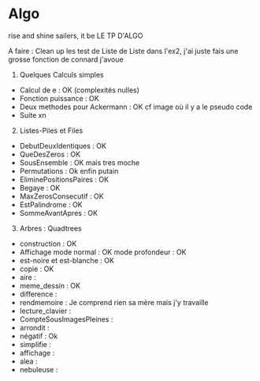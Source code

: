 # Algo
rise and shine sailers, it be LE TP D'ALGO

A faire : Clean up les test de Liste de Liste dans l'ex2, j'ai juste fais une grosse fonction de connard j'avoue

1. Quelques Calculs simples
  - Calcul de e : OK (complexités nulles)
  - Fonction puissance : OK
  - Deux methodes pour Ackermann : OK cf image où il y a le pseudo code
  - Suite xn
	
2. Listes-Piles et Files
  - DebutDeuxIdentiques : OK
  - QueDesZeros : OK
  - SousEnsemble : OK mais tres moche
  - Permutations : Ok enfin putain
  - EliminePositionsPaires : OK
  - Begaye : OK
  - MaxZerosConsecutif : OK
  - EstPalindrome : OK
  - SommeAvantApres : OK
  
3. Arbres : Quadtrees
  - construction : OK
  - Affichage 
  	mode normal : OK
	mode profondeur : OK
  - est-noire et est-blanche : OK
  - copie : OK
  - aire :
  - meme_dessin : OK
  - difference :
  - rendmemoire : Je comprend rien sa mère mais j'y travaille
  - lecture_clavier :
  - CompteSousImagesPleines :
  - arrondit :
  - négatif : Ok
  - simplifie :
  - affichage :
  - alea :
  - nebuleuse :
